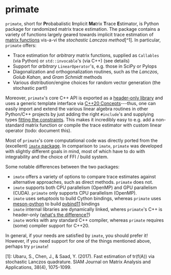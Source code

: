 # primate 

`primate`, short for **Pr**obabalistic **I**mplicit **Ma**trix **T**race **E**stimator, is Python package for randomized matrix trace estimation. The package contains a variety of functions largely geared towards implicit trace estimation of [matrix functions](https://en.wikipedia.org/wiki/Analytic_function_of_a_matrix#Classes_of_matrix_functions) vis-a-vi the _stochastic Lanczos method_[^1]. In particular, `primate` offers:

- Trace estimation for _arbitrary_ matrix functions, supplied as `Callables` (via Python) or `std::invocable`'s (via C++) (see details)
- Support for _arbitrary_ `LinearOperator`'s, e.g. those in SciPy or Pylops 
- Diagonalization and orthogonalization routines, such as the _Lanczos_, _Golub Kahan_, and _Gram Schmidt_ methods
- Various distribution/engine choices for random vector generation (the stochastic part!)

Moreover, `primate`'s core C++ API is exported as a [header-only library](https://en.wikipedia.org/wiki/Header-only) and uses a generic template interface via [C++20 Concepts](https://en.cppreference.com/w/cpp/language/constraints)---thus, one can easily import and extend the various linear algebra routines in other Python/C++ projects by just adding the right `#include`'s and supplying types [fitting the constraints](https://github.com/peekxc/primate/blob/d09459c017fcba68a11eaeb56296ef0c97d6c053/include/_linear_operator/linear_operator.h#L21-L49). This makes it incredibly easy to e.g. add a non-standard matrix function or compile the trace estimator with custom linear operator (todo: document this).

Most of `primate`'s core computational code was directly ported from the (excellent) [`imate` package](https://github.com/ameli/imate). In comparison to `imate`, `primate` was developed with slightly different goals in mind, most of which have to do with integrability and the choice of FFI / build system. 

Some notable differences between the two packages:  

- `imate` offers a variety of options to compare trace estimates against alternative approaches, such as direct methods. `primate` does not.  
- `imate` supports both CPU parallelism (OpenMP) and GPU parallelism (CUDA). `primate` only supports CPU parallelism (OpenMP). 
- `imate` uses setuptools to build Cython bindings, whereas `primate` uses [meson-python]() to build [pybind11]() bindings
- `imate` internal libraries are dynamically linked, wheres `primate`'s C++ is header-only ([what's the difference?](https://stackoverflow.com/questions/12671383/benefits-of-header-only-libraries))
- `imate` works with any standard C++ compiler, whereas `primate` requires (some) compiler support for C++20.

In general, if your needs are satisfied by `imate`, you should prefer it! However, if you need support for one of the things mentioned above, perhaps try `primate`!

[1]: Ubaru, S., Chen, J., & Saad, Y. (2017). Fast estimation of tr(f(A)) via stochastic Lanczos quadrature. SIAM Journal on Matrix Analysis and Applications, 38(4), 1075-1099.



